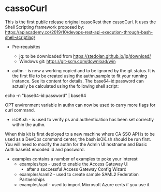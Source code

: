# cassoCurl

This is the first public release original cassoRest then cassoCurl.
It uses the Shell Scripting framework proposed by:
https://apiacademy.co/2019/10/devops-rest-api-execution-through-bash-shell-scripting/

* Pre-requisites
	* jq: to be downloaded from https://stedolan.github.io/jq/download/
	* Windows git: https://git-scm.com/download/win

* authn - is now a working copied and to be ignored by the git status.
It is the first file to be created using the authn.sample to fit your running
instance. See its content for details.
The base64-id:password can actually be calculated using the following shell script:

echo -n "base64-id:password" | base64 

OPT environment variable in authn can now be used to carry more flags for curl command.

* isOK.sh - is used to verify ps and authentication has been set correctly within the authn.

When this kit is first deployed to a new machine where CA SSO API is 
to be used as a DevOps command center, the bash isOK.sh should be run first.
You will need to modify the authn for the Admin UI hostname and
Basic Auth base64 encoded id and password.

* examples contains a number of examples to poke your interest
	* examples/sps - used to enable the Access Gateway UI
		* after a successful Access Gateway Config Wizard
	* examples/saml2 - used to create sample SAML2 Federation Partnerships
	* examples/aad - used to import Microsoft Azure certs if you use it
